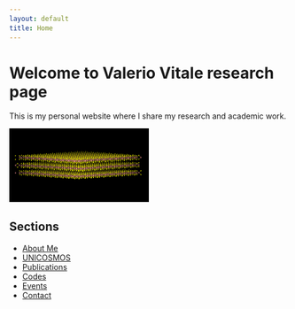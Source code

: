 ```yaml
---
layout: default
title: Home
---
```


# Welcome to Valerio Vitale research page

This is my personal website where I share my research and academic work.

<img src="/images/slowed_down_looping_tmd_gif.gif" alt="Research GIF" width="50%" />


## Sections
- [About Me](about.md)
- [UNICOSMOS](unicosmos.md)
- [Publications](publications.md)
- [Codes](codes.md)
- [Events](events.md)
- [Contact](contact.md)
